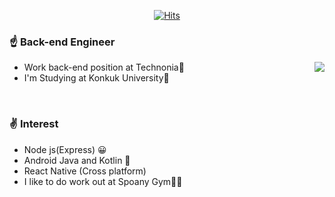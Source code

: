 <div align=center>

[![Hits](https://hits.seeyoufarm.com/api/count/incr/badge.svg?url=https%3A%2F%2Fgithub.com%2FWooSangGyu)](https://hits.seeyoufarm.com) 

</div>

### ☝️ Back-end Engineer
- Work back-end position at Technonia🏢
<a href="https://github.com/WooSangGyu/WooSangGyu/blob/master/README.md"><img align="right" src="https://github-readme-stats.anuraghazra1.vercel.app/api?username=WooSangGyu&show_icons=true" /></a>
- I'm Studying at Konkuk University🏤



<br />

### ✌️ Interest
- Node js(Express) 😀
- Android Java and Kotlin 👀
- React Native (Cross platform)
- I like to do work out at Spoany Gym💪🏻
